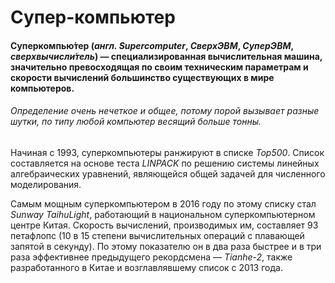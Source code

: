 <H1>Супер-компьютер</H1>
<H4>Суперкомпью́тер (<em>англ. Supercomputer</em>, <em>СверхЭВМ</em>, <em>СуперЭВМ</em>, <em>сверхвычисли́тель</em>) — специализированная вычислительная машина, значительно превосходящая по своим техническим параметрам и скорости вычислений большинство существующих в мире компьютеров.</H2>

<em><H6>Определение очень нечеткое и общее, потому порой вызывает разные шутки, по типу любой компьютер весящий больше тонны.</H6></em>

Начиная с 1993, суперкомпьютеры ранжируют в списке <em>Top500</em>. Список составляется на основе теста <em>LINPACK</em> по решению системы линейных алгебраических уравнений, являющейся общей задачей для численного моделирования.

Самым мощным суперкомпьютером в 2016 году по этому списку стал <em>Sunway TaihuLight</em>, работающий в национальном суперкомпьютерном центре Китая. Скорость вычислений, производимых им, составляет 93 петафлопс (10 в 15 степени вычислительных операций с плавающей запятой в секунду). По этому показателю он в два раза быстрее и в три раза эффективнее предыдущего рекордсмена — <em>Tianhe-2</em>, также разработанного в Китае и возглавлявшему список с 2013 года.
